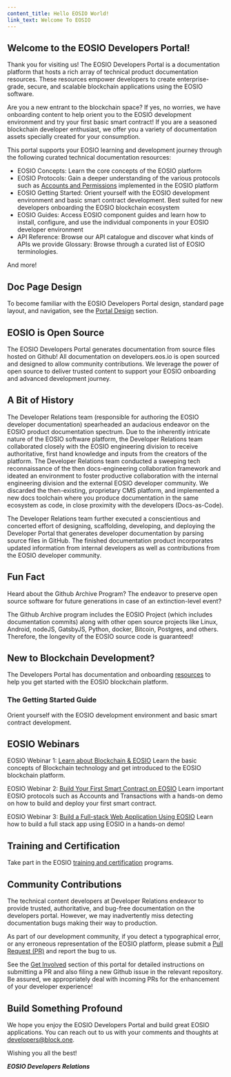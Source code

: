 ```yaml
---
content_title: Hello EOSIO World!
link_text: Welcome To EOSIO
---
```


## Welcome to the EOSIO Developers Portal! 

Thank you for visiting us! The EOSIO Developers Portal is a documentation platform that hosts a rich array of technical product documentation resources. These resources empower developers to create enterprise-grade, secure, and scalable blockchain applications using the EOSIO software.

Are you a new entrant to the blockchain space? If yes, no worries, we have onboarding content to help orient you to the EOSIO development environment and try your first basic smart contract! If you are a seasoned blockchain developer enthusiast, we offer you a variety of documentation assets specially created for your consumption.

This portal supports your EOSIO learning and development journey through the following curated technical documentation resources:

* EOSIO Concepts: Learn the core concepts of the EOSIO platform
* EOSIO Protocols: Gain a deeper understanding of the various protocols such as [Accounts and Permissions](../60_eosio-protocol-guides/40_accounts_and_permissions.md) implemented in the EOSIO platform
* EOSIO Getting Started: Orient yourself with the EOSIO development environment and basic smart contract development. Best suited for new developers onboarding the EOSIO blockchain ecosystem
* EOSIO Guides: Access EOSIO component guides and learn how to install, configure, and use the individual components in your EOSIO developer environment
* API Reference: Browse our API catalogue and discover what kinds of APIs we provide
Glossary: Browse through a curated list of EOSIO terminologies. 

And more!

## Doc Page Design

To become familiar with the EOSIO Developers Portal design, standard page layout, and navigation, see the [Portal Design](../10_welcome-to-eosio/10_portal-design) section.

## EOSIO is Open Source

The EOSIO Developers Portal generates documentation from source files hosted on Github! All documentation on developers.eos.io is open sourced and designed to allow community contributions. We leverage the power of open source to deliver trusted content to support your EOSIO onboarding and advanced development journey.

## A Bit of History

The Developer Relations team (responsible for authoring the EOSIO developer documentation) spearheaded an audacious endeavor on the EOSIO product documentation spectrum. Due to the inherently intricate nature of the EOSIO software platform, the Developer Relations team collaborated closely with the EOSIO engineering division to receive authoritative, first hand knowledge and inputs from the creators of the platform. The Developer Relations team conducted a sweeping tech reconnaissance of the then docs-engineering collaboration framework and ideated an environment to foster productive collaboration with the internal engineering division and the external EOSIO developer community. We discarded the then-existing, proprietary CMS platform, and implemented a new docs toolchain where you produce documentation in the same ecosystem as code, in close proximity with the developers (Docs-as-Code). 

The Developer Relations team further executed a conscientious and concerted effort of designing, scaffolding, developing, and deploying the Developer Portal that generates developer documentation by parsing source files in GitHub. The finished documentation product incorporates updated information from internal developers as well as contributions from the EOSIO developer community.

## Fun Fact

Heard about the Github Archive Program? The endeavor to preserve open source software for future generations in case of an extinction-level event? 

The Github Archive program includes the EOSIO Project (which includes documentation commits) along with other open source projects like Linux, Android, nodeJS, GatsbyJS, Python, docker, Bitcoin, Postgres, and others. Therefore, the longevity of the EOSIO source code is guaranteed!

## New to Blockchain Development?

The Developers Portal has documentation and onboarding [resources](../30_eosio-getting-started-guide) to help you get started with the EOSIO blockchain platform. 

### The Getting Started Guide 
Orient yourself with the EOSIO development environment and basic smart contract development.

## EOSIO Webinars

EOSIO Webinar 1: [Learn about Blockchain & EOSIO](https://eos.io/webinars/learn-about-blockchain-eosio/)
Learn the basic concepts of Blockchain technology and get introduced to the EOSIO blockchain platform. 

EOSIO Webinar 2: [Build Your First Smart Contract on EOSIO](https://eos.io/webinars/build-your-first-smart-contract-on-eosio/)
Learn important EOSIO protocols such as Accounts and Transactions with a hands-on demo on how to build and deploy your first smart contract. 

EOSIO Webinar 3: [Build a Full-stack Web Application Using EOSIO](https://eos.io/webinars/build-a-full-stack-web-application-using-eosio/)
Learn how to build a full stack app using EOSIO in a hands-on demo! 

## Training and Certification
Take part in the EOSIO [training and certification](https://eos.io/eosio-for-business/training-certification/) programs.


## Community Contributions

The technical content developers at Developer Relations endeavor to provide trusted, authoritative, and bug-free documentation on the developers portal. However, we may inadvertently miss detecting documentation bugs making their way to production.  

As part of our development community, if you detect a typographical error, or any erroneous representation of the EOSIO platform, please submit a [Pull Request (PR)](https://docs.github.com/en/free-pro-team@latest/github/collaborating-with-issues-and-pull-requests/creating-a-pull-request) and report the bug to us. 

See the [Get Involved](../96_get-involved) section of this portal for detailed instructions on submitting a PR and also filing a new Github issue in the relevant repository. Be assured, we appropriately deal with incoming PRs for the enhancement of your developer experience! 

## Build Something Profound

We hope you enjoy the EOSIO Developers Portal and build great EOSIO applications. You can reach out to us with your comments and thoughts at developers@block.one.

Wishing you all the best! 

***EOSIO Developers Relations*** 